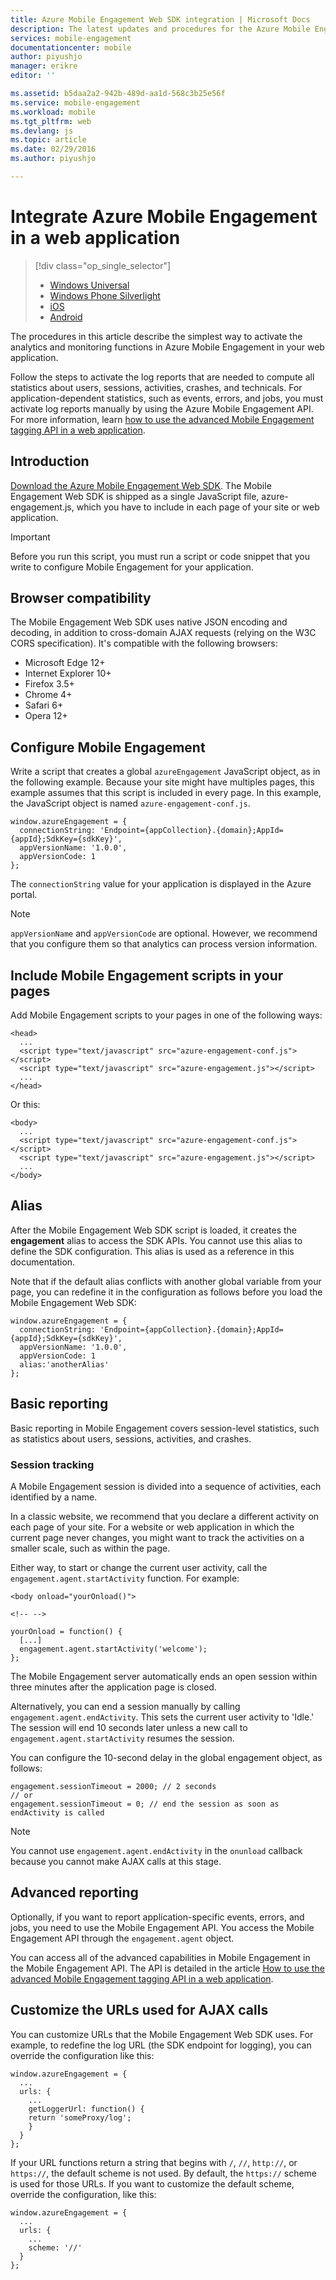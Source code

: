 ```yaml
---
title: Azure Mobile Engagement Web SDK integration | Microsoft Docs
description: The latest updates and procedures for the Azure Mobile Engagement Web SDK
services: mobile-engagement
documentationcenter: mobile
author: piyushjo
manager: erikre
editor: ''

ms.assetid: b5daa2a2-942b-489d-aa1d-568c3b25e56f
ms.service: mobile-engagement
ms.workload: mobile
ms.tgt_pltfrm: web
ms.devlang: js
ms.topic: article
ms.date: 02/29/2016
ms.author: piyushjo

---
```

# Integrate Azure Mobile Engagement in a web application
> [!div class="op_single_selector"]
> * [Windows Universal](mobile-engagement-windows-store-integrate-engagement.md)
> * [Windows Phone Silverlight](mobile-engagement-windows-phone-integrate-engagement.md)
> * [iOS](mobile-engagement-ios-integrate-engagement.md)
> * [Android](mobile-engagement-android-integrate-engagement.md)
> 
> 

The procedures in this article describe the simplest way to activate the analytics and monitoring functions in Azure Mobile Engagement in your web application.

Follow the steps to activate the log reports that are needed to compute all statistics about users, sessions, activities, crashes, and technicals. For application-dependent statistics, such as events, errors, and jobs, you must activate log reports manually by using the Azure Mobile Engagement API. For more information, learn [how to use the advanced Mobile Engagement tagging API in a web application](mobile-engagement-web-use-engagement-api.md).

## Introduction
[Download the Azure Mobile Engagement Web SDK](http://aka.ms/P7b453).
The Mobile Engagement Web SDK is shipped as a single JavaScript file, azure-engagement.js, which you have to include in each page of your site or web application.

> [!IMPORTANT]
> Before you run this script, you must run a script or code snippet that you write to configure Mobile Engagement for your application.
> 
> 

## Browser compatibility
The Mobile Engagement Web SDK uses native JSON encoding and decoding, in addition to cross-domain AJAX requests (relying on the W3C CORS specification). It's compatible with the following browsers:

* Microsoft Edge 12+
* Internet Explorer 10+
* Firefox 3.5+
* Chrome 4+
* Safari 6+
* Opera 12+

## Configure Mobile Engagement
Write a script that creates a global `azureEngagement` JavaScript object, as in the following example. Because your site might have multiples pages, this example assumes that this script is included in every page. In this example, the JavaScript object is named `azure-engagement-conf.js`.

    window.azureEngagement = {
      connectionString: 'Endpoint={appCollection}.{domain};AppId={appId};SdkKey={sdkKey}',
      appVersionName: '1.0.0',
      appVersionCode: 1
    };

The `connectionString` value for your application is displayed in the Azure portal.

> [!NOTE]
> `appVersionName` and `appVersionCode` are optional. However, we recommend that you configure them so that analytics can process version information.
> 
> 

## Include Mobile Engagement scripts in your pages
Add Mobile Engagement scripts to your pages in one of the following ways:

    <head>
      ...
      <script type="text/javascript" src="azure-engagement-conf.js"></script>
      <script type="text/javascript" src="azure-engagement.js"></script>
      ...
    </head>

Or this:

    <body>
      ...
      <script type="text/javascript" src="azure-engagement-conf.js"></script>
      <script type="text/javascript" src="azure-engagement.js"></script>
      ...
    </body>

## Alias
After the Mobile Engagement Web SDK script is loaded, it creates the **engagement** alias to access the SDK APIs. You cannot use this alias to define the SDK configuration. This alias is used as a reference in this documentation.

Note that if the default alias conflicts with another global variable from your page, you can redefine it in the configuration as follows before you load the Mobile Engagement Web SDK:

    window.azureEngagement = {
      connectionString: 'Endpoint={appCollection}.{domain};AppId={appId};SdkKey={sdkKey}',
      appVersionName: '1.0.0',
      appVersionCode: 1
      alias:'anotherAlias'
    };

## Basic reporting
Basic reporting in Mobile Engagement covers session-level statistics, such as statistics about users, sessions, activities, and crashes.

### Session tracking
A Mobile Engagement session is divided into a sequence of activities, each identified by a name.

In a classic website, we recommend that you declare a different activity on each page of your site. For a website or web application in which the current page never changes, you might want to track the activities on a smaller scale, such as within the page.

Either way, to start or change the current user activity, call the `engagement.agent.startActivity` function. For example:

    <body onload="yourOnload()">

    <!-- -->

    yourOnload = function() {
      [...]
      engagement.agent.startActivity('welcome');
    };

The Mobile Engagement server automatically ends an open session within three minutes after the application page is closed.

Alternatively, you can end a session manually by calling `engagement.agent.endActivity`. This sets the current user activity to 'Idle.'  The session will end 10 seconds later unless a new call to `engagement.agent.startActivity` resumes the session.

You can configure the 10-second delay in the global engagement object, as follows:

    engagement.sessionTimeout = 2000; // 2 seconds
    // or
    engagement.sessionTimeout = 0; // end the session as soon as endActivity is called

> [!NOTE]
> You cannot use `engagement.agent.endActivity` in the `onunload` callback because you cannot make AJAX calls at this stage.
> 
> 

## Advanced reporting
Optionally, if you want to report application-specific events, errors, and jobs, you need to use the Mobile Engagement API. You access the Mobile Engagement API through the `engagement.agent` object.

You can access all of the advanced capabilities in Mobile Engagement in the Mobile Engagement API. The API is detailed in the article [How to use the advanced Mobile Engagement tagging API in a web application](mobile-engagement-web-use-engagement-api.md).

## Customize the URLs used for AJAX calls
You can customize URLs that the Mobile Engagement Web SDK uses. For example, to redefine the log URL (the SDK endpoint for logging), you can override the configuration like this:

    window.azureEngagement = {
      ...
      urls: {
        ...        
        getLoggerUrl: function() {
        return 'someProxy/log';
        }
      }
    };

If your URL functions return a string that begins with `/`, `//`, `http://`, or `https://`, the default scheme is not used. By default, the `https://` scheme is used for those URLs. If you want to customize the default scheme, override the configuration, like this:

    window.azureEngagement = {
      ...
      urls: {
        ...         
        scheme: '//'
      }
    };
